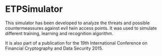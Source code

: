 # ETPSimulator

This simulator has been developed to analyze the threats and possible countermeassures against evil twin access points. It was used to simulate different training, learning and recognition algorithm.

It is also part of a publication for the 19th International Conference on Financial Cryptography and Data Security 2015.
